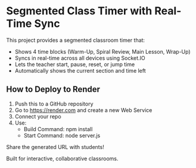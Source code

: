 
# Segmented Class Timer with Real-Time Sync

This project provides a segmented classroom timer that:
- Shows 4 time blocks (Warm-Up, Spiral Review, Main Lesson, Wrap-Up)
- Syncs in real-time across all devices using Socket.IO
- Lets the teacher start, pause, reset, or jump time
- Automatically shows the current section and time left

## How to Deploy to Render
1. Push this to a GitHub repository
2. Go to https://render.com and create a new Web Service
3. Connect your repo
4. Use:
   - Build Command: npm install
   - Start Command: node server.js

Share the generated URL with students!

Built for interactive, collaborative classrooms.
